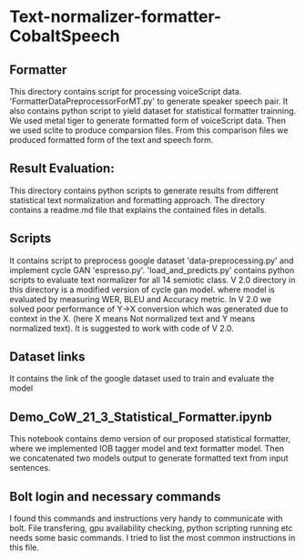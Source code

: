 # Text-normalizer-formatter-CobaltSpeech

Formatter
---------------
This directory contains script for processing voiceScript data. 'FormatterDataPreprocessorForMT.py' to generate speaker speech pair.
It also contains python script to yield dataset for statistical formatter trainning. We used metal tiger to generate formatted form of voiceScript data. Then we used sclite to produce comparsion files. From this comparison files we produced formatted form of the text and speech form. 


Result Evaluation:
-----------------------

This directory contains python scripts to generate results from different statistical text normalization and formatting approach. The directory contains a readme.md file that explains the contained files in detalls.


Scripts
-----------
It contains script to preprocess google dataset 'data-preprocessing.py' and implement cycle GAN 'espresso.py'. 'load_and_predicts.py' contains python scripts to evaluate text normalizer for all 14 semiotic class.
V 2.0  directory in this directory is a modified version of cycle gan model. where model is evaluated by measuring WER, BLEU and Accuracy metric. In V 2.0 we solved poor performance of Y->X conversion which was generated due to context in the X. (here X means Not normalized text and Y means normalized text). It is suggested to work with code of V 2.0. 

Dataset links
------------
It contains the link of the google dataset used to train and evaluate the model

Demo_CoW_21_3_Statistical_Formatter.ipynb
----------------------------
This notebook contains demo version of our proposed statistical formatter, where we implemented IOB tagger model and text formatter model. Then we concatenated two models output to generate formatted text from input sentences. 


Bolt login and necessary commands
----------------------------------

I found this commands and instructions very handy to communicate with bolt. File transfering, gpu availability checking, python scripting running etc needs some basic commands. I tried to list the most common instructions in this file.
